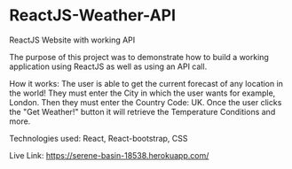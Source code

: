 # ReactJS-Weather-API
ReactJS Website with working API


The purpose of this project was to demonstrate how to build a working application using ReactJS as well as using an API call. 

How it works: The user is able to get the current forecast of any location in the world! They must enter the City in which the user wants
for example, London. Then they must enter the Country Code: UK. Once the user clicks  the "Get Weather!" button it will retrieve the Temperature
Conditions and more.

Technologies used: React, React-bootstrap, CSS

Live Link: https://serene-basin-18538.herokuapp.com/
